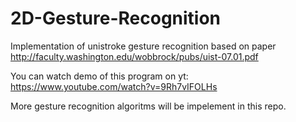 # 2D-Gesture-Recognition

Implementation of unistroke gesture recognition based on paper http://faculty.washington.edu/wobbrock/pubs/uist-07.01.pdf

You can watch demo of this program on yt: https://www.youtube.com/watch?v=9Rh7vIFOLHs

More gesture recognition algoritms will be impelement in this repo.
